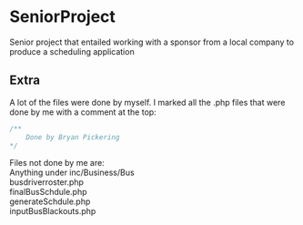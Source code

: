 # SeniorProject
Senior project that entailed working with a sponsor from a local company to produce a scheduling application

## Extra
A lot of the files were done by myself. I marked all the .php files that were done by me with a comment at the top:

```php
/**
	Done by Bryan Pickering
*/
```

Files not done by me are:  
Anything under inc/Business/Bus  
busdriverroster.php  
finalBusSchdule.php  
generateSchdule.php  
inputBusBlackouts.php
